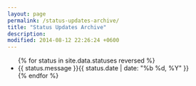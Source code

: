 ```yaml
---
layout: page
permalink: /status-updates-archive/
title: "Status Updates Archive"
description:
modified: 2014-08-12 22:26:24 +0600
---
```

<ul class="post-list">
{% for status in site.data.statuses reversed %}
<li>
<a class="twitter-icon" href="https://twitter.com/intent/tweet?text=&quot;{{ status.message }}&quot;%20{{ site.url }}{{ page.url }}%20via%20&#64;{{ site.owner.twitter }}" title="Share on Twitter"><i class="fa fa-twitter"></i> </a>{{ status.message }}<span class="entry-date"><time datetime="{{ status.date }}" itemprop="datePublished">{{ status.date | date: "%b %d, %Y" }}</time>
</li>
{% endfor %}
</ul>